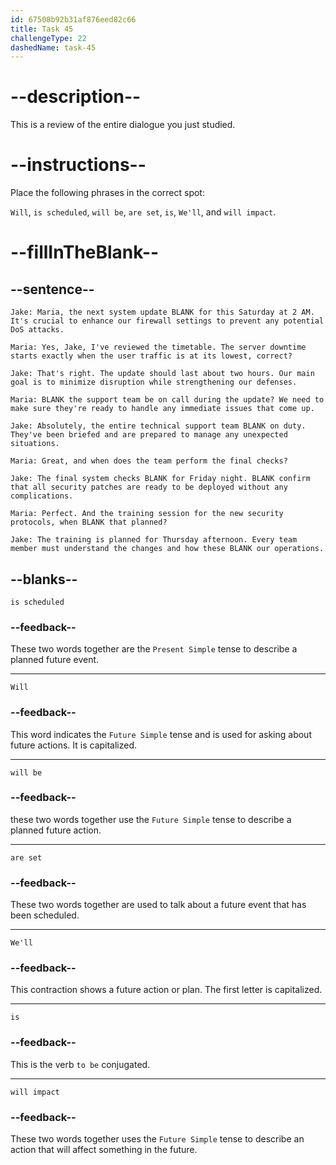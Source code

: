 ```yaml
---
id: 67508b92b31af876eed82c66
title: Task 45
challengeType: 22
dashedName: task-45
---
```


<!-- REVIEW -->

# --description--

This is a review of the entire dialogue you just studied.

# --instructions--

Place the following phrases in the correct spot:

`Will`, `is scheduled`, `will be`, `are set`, `is`, `We'll`, and `will impact`.

# --fillInTheBlank--

## --sentence--

`Jake: Maria, the next system update BLANK for this Saturday at 2 AM. It's crucial to enhance our firewall settings to prevent any potential DoS attacks.`

`Maria: Yes, Jake, I've reviewed the timetable. The server downtime starts exactly when the user traffic is at its lowest, correct?`

`Jake: That's right. The update should last about two hours. Our main goal is to minimize disruption while strengthening our defenses.`

`Maria: BLANK the support team be on call during the update? We need to make sure they're ready to handle any immediate issues that come up.`

`Jake: Absolutely, the entire technical support team BLANK on duty. They've been briefed and are prepared to manage any unexpected situations.`

`Maria: Great, and when does the team perform the final checks?`

`Jake: The final system checks BLANK for Friday night. BLANK confirm that all security patches are ready to be deployed without any complications.`

`Maria: Perfect. And the training session for the new security protocols, when BLANK that planned?`

`Jake: The training is planned for Thursday afternoon. Every team member must understand the changes and how these BLANK our operations.`

## --blanks--

`is scheduled`

### --feedback--

These two words together are the `Present Simple` tense to describe a planned future event.

---

`Will`

### --feedback--

This word indicates the `Future Simple` tense and is used for asking about future actions. It is capitalized.

---

`will be`

### --feedback--

these two words together use the `Future Simple` tense to describe a planned future action.

---

`are set`

### --feedback--

These two words together are used to talk about a future event that has been scheduled.

---

`We'll`

### --feedback--

This contraction shows a future action or plan. The first letter is capitalized.

---

`is`

### --feedback--

This is the verb `to be` conjugated.

---

`will impact`

### --feedback--

These two words together uses the `Future Simple` tense to describe an action that will affect something in the future.
